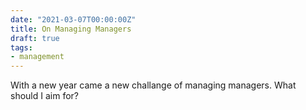 ```yaml
---
date: "2021-03-07T00:00:00Z"
title: On Managing Managers
draft: true
tags:
- management
---
```


With a new year came a new challange of managing managers. What should I aim for?

